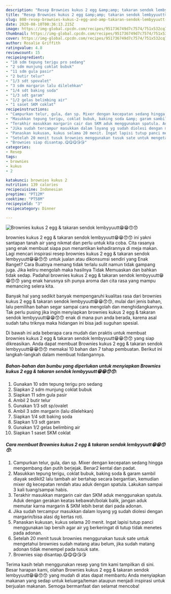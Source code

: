 ```yaml
---
description: "Resep Brownies kukus 2 egg &amp;amp; takaran sendok lembyyuutt😁😁😙😙 | Cara Mengolah Brownies kukus 2 egg &amp;amp; takaran sendok lembyyuutt😁😁😙😙 Yang Menggugah Selera"
title: "Resep Brownies kukus 2 egg &amp;amp; takaran sendok lembyyuutt😁😁😙😙 | Cara Mengolah Brownies kukus 2 egg &amp;amp; takaran sendok lembyyuutt😁😁😙😙 Yang Menggugah Selera"
slug: 800-resep-brownies-kukus-2-egg-and-amp-takaran-sendok-lembyyuutt-cara-mengolah-brownies-kukus-2-egg-and-amp-takaran-sendok-lembyyuutt-yang-menggugah-selera
date: 2020-08-10T00:36:13.215Z
image: https://img-global.cpcdn.com/recipes/951736749d7c7574/751x532cq70/brownies-kukus-2-egg-takaran-sendok-lembyyuutt😁😁😙😙-foto-resep-utama.jpg
thumbnail: https://img-global.cpcdn.com/recipes/951736749d7c7574/751x532cq70/brownies-kukus-2-egg-takaran-sendok-lembyyuutt😁😁😙😙-foto-resep-utama.jpg
cover: https://img-global.cpcdn.com/recipes/951736749d7c7574/751x532cq70/brownies-kukus-2-egg-takaran-sendok-lembyyuutt😁😁😙😙-foto-resep-utama.jpg
author: Rosalie Griffith
ratingvalue: 4.8
reviewcount: 15
recipeingredient:
- "10 sdm tepung terigu pro sedang"
- "2 sdm munjung coklat bubuk"
- "11 sdm gula pasir"
- "2 butir telur"
- "1/3 sdt spovalet"
- "3 sdm margarin lalu dilelehkan"
- "1/4 sdt baking soda"
- "1/3 sdt garam"
- "1/2 gelas belimbing air"
- "1 saset SKM coklat"
recipeinstructions:
- "Campurkan telur, gula, dan sp. Mixer dengan kecepatan sedang hingga mengembang dan putih berjejak. Benar2 kental dan padat."
- "Masukkan tepung terigu, coklat bubuk, baking soda &amp; garam sambil diayak sedikit2 lalu tambah air bertahap secara bergantian, kemudian mixer dg kecepatan rendah atau aduk dengan spatula. Lakukan sampai 3 kali tuang/sampai habis."
- "Terakhir masukkan margarin cair dan SKM aduk menggunakan spatula. Aduk dengan gerakan keatas kebawah/bolak balik, jangan aduk memutar karna margarin &amp; SKM lebih berat dari pada adonan."
- "Jika sudah tercampur masukkan dalam loyang yg sudah diolesi dengan margarin/bisa alasi dg kertas roti."
- "Panaskan kukusan, kukus selama 20 menit. Ingat lapisi tutup panci menggunakan lap bersih agar air yg berkeringat di tutup tidak menetes pada adonan."
- "Setelah 20 menit tusuk brownies menggunakan tusuk sate untuk mengetahui brownies sudah matang atau belum, jika sudah matang adonan tidak menempel pada tusuk sate."
- "Brownies siap disantap.😋😋😋😘😘"
categories:
- Resep
tags:
- brownies
- kukus
- 2

katakunci: brownies kukus 2 
nutrition: 139 calories
recipecuisine: Indonesian
preptime: "PT12M"
cooktime: "PT58M"
recipeyield: "3"
recipecategory: Dinner

---
```



![Brownies kukus 2 egg &amp; takaran sendok lembyyuutt😁😁😙😙](https://img-global.cpcdn.com/recipes/951736749d7c7574/751x532cq70/brownies-kukus-2-egg-takaran-sendok-lembyyuutt😁😁😙😙-foto-resep-utama.jpg)


brownies kukus 2 egg &amp; takaran sendok lembyyuutt😁😁😙😙 ini yakni santapan tanah air yang nikmat dan perlu untuk kita coba. Cita rasanya yang enak membuat siapa pun menantikan kehadirannya di meja makan.
Lagi mencari inspirasi resep brownies kukus 2 egg &amp; takaran sendok lembyyuutt😁😁😙😙 untuk jualan atau dikonsumsi sendiri yang Enak Banget? Cara Buatnya memang tidak terlalu sulit namun tidak gampang juga. Jika keliru mengolah maka hasilnya Tidak Memuaskan dan bahkan tidak sedap. Padahal brownies kukus 2 egg &amp; takaran sendok lembyyuutt😁😁😙😙 yang enak harusnya sih punya aroma dan cita rasa yang mampu memancing selera kita.



Banyak hal yang sedikit banyak mempengaruhi kualitas rasa dari brownies kukus 2 egg &amp; takaran sendok lembyyuutt😁😁😙😙, mulai dari jenis bahan, lalu pemilihan bahan segar sampai cara mengolah dan menghidangkannya. Tak perlu pusing jika ingin menyiapkan brownies kukus 2 egg &amp; takaran sendok lembyyuutt😁😁😙😙 enak di mana pun anda berada, karena asal sudah tahu triknya maka hidangan ini bisa jadi suguhan spesial.


Di bawah ini ada beberapa cara mudah dan praktis untuk membuat brownies kukus 2 egg &amp; takaran sendok lembyyuutt😁😁😙😙 yang siap dikreasikan. Anda dapat membuat Brownies kukus 2 egg &amp; takaran sendok lembyyuutt😁😁😙😙 memakai 10 bahan dan 7 tahap pembuatan. Berikut ini langkah-langkah dalam membuat hidangannya.

<!--inarticleads1-->

##### Bahan-bahan dan bumbu yang diperlukan untuk menyiapkan Brownies kukus 2 egg &amp; takaran sendok lembyyuutt😁😁😙😙:

1. Gunakan 10 sdm tepung terigu pro sedang
1. Siapkan 2 sdm munjung coklat bubuk
1. Siapkan 11 sdm gula pasir
1. Ambil 2 butir telur
1. Gunakan 1/3 sdt sp/ovalet
1. Ambil 3 sdm margarin (lalu dilelehkan)
1. Siapkan 1/4 sdt baking soda
1. Siapkan 1/3 sdt garam
1. Gunakan 1/2 gelas belimbing air
1. Siapkan 1 saset SKM coklat




<!--inarticleads2-->

##### Cara membuat Brownies kukus 2 egg &amp; takaran sendok lembyyuutt😁😁😙😙:

1. Campurkan telur, gula, dan sp. Mixer dengan kecepatan sedang hingga mengembang dan putih berjejak. Benar2 kental dan padat.
1. Masukkan tepung terigu, coklat bubuk, baking soda &amp; garam sambil diayak sedikit2 lalu tambah air bertahap secara bergantian, kemudian mixer dg kecepatan rendah atau aduk dengan spatula. Lakukan sampai 3 kali tuang/sampai habis.
1. Terakhir masukkan margarin cair dan SKM aduk menggunakan spatula. Aduk dengan gerakan keatas kebawah/bolak balik, jangan aduk memutar karna margarin &amp; SKM lebih berat dari pada adonan.
1. Jika sudah tercampur masukkan dalam loyang yg sudah diolesi dengan margarin/bisa alasi dg kertas roti.
1. Panaskan kukusan, kukus selama 20 menit. Ingat lapisi tutup panci menggunakan lap bersih agar air yg berkeringat di tutup tidak menetes pada adonan.
1. Setelah 20 menit tusuk brownies menggunakan tusuk sate untuk mengetahui brownies sudah matang atau belum, jika sudah matang adonan tidak menempel pada tusuk sate.
1. Brownies siap disantap.😋😋😋😘😘




Terima kasih telah menggunakan resep yang tim kami tampilkan di sini. Besar harapan kami, olahan Brownies kukus 2 egg &amp; takaran sendok lembyyuutt😁😁😙😙 yang mudah di atas dapat membantu Anda menyiapkan makanan yang sedap untuk keluarga/teman ataupun menjadi inspirasi untuk berjualan makanan. Semoga bermanfaat dan selamat mencoba!
